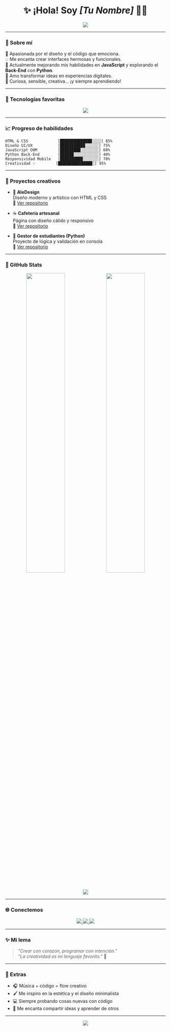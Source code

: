 <h1 align="center">✨ ¡Hola! Soy <em>[Tu Nombre]</em> 👩‍💻</h1>

<p align="center">
  <img src="https://readme-typing-svg.demolab.com?font=Poppins&size=22&pause=1500&color=FF88C2&center=true&vCenter=true&width=600&lines=Front-end+Lover+%F0%9F%92%8C;Creativa+que+convierte+ideas+en+c%C3%B3digo.;Aprendiendo+Back-end+y+JavaScript.;Dise%C3%B1o+con+alma+y+funci%C3%B3n.;Innovando+con+cada+l%C3%ADnea+de+c%C3%B3digo.;Nunca+dejo+de+aprender+%F0%9F%8C%9F" />
</p>

---

### 🎀 Sobre mí

🌸 Apasionada por el diseño y el código que emociona.  
💡 Me encanta crear interfaces hermosas y funcionales.  
🌱 Actualmente mejorando mis habilidades en **JavaScript** y explorando el **Back-End** con **Python**.  
🎨 Amo transformar ideas en experiencias digitales.  
🦄 Curiosa, sensible, creativa... ¡y siempre aprendiendo!

---

### 💖 Tecnologías favoritas

<p align="center">
  <img src="https://skillicons.dev/icons?i=html,css,js,python,figma,git,github,vscode&theme=light" />
</p>

---

### 📈 Progreso de habilidades

```text
HTML & CSS             [██████████████░░░░] 85%
Diseño UI/UX           [███████████░░░░░░] 75%
JavaScript DOM         [█████████░░░░░░░░] 60%
Python Back-End        [██████░░░░░░░░░░░] 40%
Responsividad Mobile   [██████████░░░░░░░] 70%
Creatividad 💡         [███████████████░] 95%
```

---

### 💼 Proyectos creativos

- 🌷 **AleDesign**  
  Diseño moderno y artístico con HTML y CSS  
  🔗 [Ver repositorio](https://github.com/tuusuario/aledesign)

- ☕ **Cafetería artesanal**  
  Página con diseño cálido y responsivo  
  🔗 [Ver repositorio](https://github.com/tuusuario/cafeteria-artesanal)

- 🧮 **Gestor de estudiantes (Python)**  
  Proyecto de lógica y validación en consola  
  🔗 [Ver repositorio](https://github.com/tuusuario/gestor-estudiantes)

---

### 🌟 GitHub Stats

<div align="center">
  <img src="https://github-readme-stats.vercel.app/api?username=TUUSUARIO&show_icons=true&theme=rose_pine&icon_color=ff88c2&title_color=ffc8dd&text_color=fec89a&bg_color=fff0f6&hide_border=true" width="49%" />
  <img src="https://github-readme-stats.vercel.app/api/top-langs/?username=TUUSUARIO&layout=compact&theme=rose_pine&title_color=ffc8dd&text_color=fec89a&bg_color=fff0f6&hide_border=true" width="49%" />
  <br><br>
  <img src="https://github-readme-streak-stats.herokuapp.com/?user=TUUSUARIO&theme=rose_pine&background=fff0f6&ring=ff88c2&currStreakLabel=ff88c2&sideLabels=ffc8dd&dates=faafc0" />
</div>

---

### 🌐 Conectemos

<p align="center">
  <a href="https://www.instagram.com/TU_USUARIO/" target="_blank">
    <img src="https://img.shields.io/badge/Instagram-FF88C2?style=for-the-badge&logo=instagram&logoColor=white" />
  </a>
  <a href="https://www.linkedin.com/in/TU_USUARIO/" target="_blank">
    <img src="https://img.shields.io/badge/LinkedIn-C084FC?style=for-the-badge&logo=linkedin&logoColor=white" />
  </a>
  <a href="mailto:tucorreo@gmail.com" target="_blank">
    <img src="https://img.shields.io/badge/Gmail-FCA3CC?style=for-the-badge&logo=gmail&logoColor=white" />
  </a>
</p>

---

### ✨ Mi lema

> _"Crear con corazón, programar con intención."_  
> _"La creatividad es mi lenguaje favorito."_ 🌸

---

### 🌸 Extras

- 🎧 Música + código = flow creativo  
- 🖌️ Me inspiro en la estética y el diseño minimalista  
- 💻 Siempre probando cosas nuevas con código  
- 💬 Me encanta compartir ideas y aprender de otros

---

<p align="center">
  <img src="https://capsule-render.vercel.app/api?type=waving&color=ffc8dd&height=100&section=footer"/>
</p>
